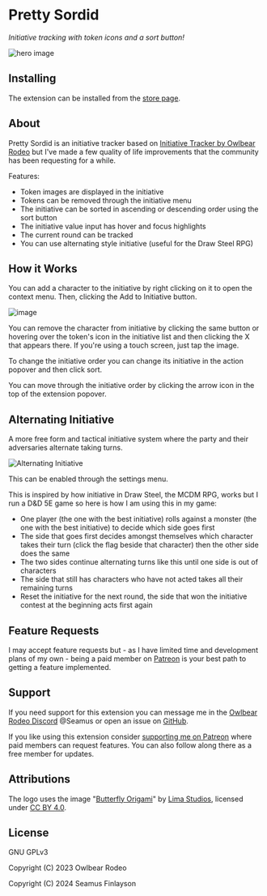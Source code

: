 # Pretty Sordid

_Initiative tracking with token icons and a sort button!_

![hero image](https://github.com/SeamusFinlayson/initiative-tracker/assets/77430559/18bfafe8-2285-4f70-899f-ba8098f32757)

## Installing

The extension can be installed from the [store page](https://extensions.owlbear.rodeo/pretty-sordid).

## About

Pretty Sordid is an initiative tracker based on [Initiative Tracker by Owlbear Rodeo](https://extensions.owlbear.rodeo/initiative-tracker) but I've made a few quality of life improvements that the community has been requesting for a while.

Features:

- Token images are displayed in the initiative
- Tokens can be removed through the initiative menu
- The initiative can be sorted in ascending or descending order using the sort button
- The initiative value input has hover and focus highlights
- The current round can be tracked
- You can use alternating style initiative (useful for the Draw Steel RPG)

## How it Works

You can add a character to the initiative by right clicking on it to open the context menu. Then, clicking the Add to Initiative button.

![image](https://github.com/SeamusFinlayson/initiative-tracker/assets/77430559/d5ce4329-ab90-440d-8432-5aeaacf5daaf)

You can remove the character from initiative by clicking the same button or hovering over the token's icon in the initiative list and then clicking the X that appears there. If you're using a touch screen, just tap the image.

To change the initiative order you can change its initiative in the action popover and then click sort.

You can move through the initiative order by clicking the arrow icon in the top of the extension popover.

## Alternating Initiative

A more free form and tactical initiative system where the party and their adversaries alternate taking turns.

![Alternating Initiative](https://github.com/user-attachments/assets/90d004f6-b5f5-404c-8147-5d4cb205655e)

This can be enabled through the settings menu.

This is inspired by how initiative in Draw Steel, the MCDM RPG, works but I run a D&D 5E game so here is how I am using this in my game:

- One player (the one with the best initiative) rolls against a monster (the one with the best initiative) to decide which side goes first
- The side that goes first decides amongst themselves which character takes their turn (click the flag beside that character) then the other side does the same
- The two sides continue alternating turns like this until one side is out of characters
- The side that still has characters who have not acted takes all their remaining turns
- Reset the initiative for the next round, the side that won the initiative contest at the beginning acts first again

## Feature Requests

I may accept feature requests but - as I have limited time and development plans of my own - being a paid member on [Patreon](https://www.patreon.com/SeamusFinlayson) is your best path to getting a feature implemented.

## Support

If you need support for this extension you can message me in the [Owlbear Rodeo Discord](https://discord.gg/yWSErB6Qaj) @Seamus or open an issue on [GitHub](https://github.com/SeamusFinlayson/initiative-tracker).

If you like using this extension consider [supporting me on Patreon](https://www.patreon.com/SeamusFinlayson) where paid members can request features. You can also follow along there as a free member for updates.

## Attributions

The logo uses the image "[Butterfly Origami](https://www.svgrepo.com/svg/423822/butterfly-origami-paper)" by [Lima Studios](https://dribbble.com/limastd?ref=svgrepo.com), licensed under [CC BY 4.0](https://creativecommons.org/licenses/by/4.0/).

## License

GNU GPLv3

Copyright (C) 2023 Owlbear Rodeo

Copyright (C) 2024 Seamus Finlayson
